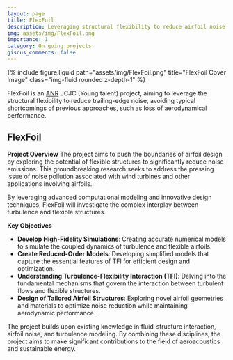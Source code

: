 ```yaml
---
layout: page
title: FlexFoil
description: Leveraging structural flexibility to reduce airfoil noise
img: assets/img/FlexFoil.png
importance: 1
category: On going projects
giscus_comments: false
---
```


<div class="row justify-content-sm-center">
  <div class="col-sm-8 mt-3 mt-md-0"  max-width="300px"    max-height="150px" >
    {% include figure.liquid path="assets/img/FlexFoil.png" title="FlexFoil Cover Image" class="img-fluid rounded z-depth-1" %}
  </div>
</div>




FlexFoil is an [ANR](https://www.anr.fr) JCJC (Young talent) project, aiming to leverage the structural flexibility to reduce trailing-edge noise, avoiding typical shortcomings of previous approaches, such as loss of aerodynamical performance.
 
## **FlexFoil**

**Project Overview**
The project aims to push the boundaries of airfoil design by exploring the potential of flexible structures to significantly reduce noise emissions. This groundbreaking research seeks to address the pressing issue of noise pollution associated with wind turbines and other applications involving airfoils.

By leveraging advanced computational modeling and innovative design techniques, FlexFoil will investigate the complex interplay between turbulence and flexible structures. 


**Key Objectives**

* __Develop High-Fidelity Simulations__: Creating accurate numerical models to simulate the coupled dynamics of turbulence and flexible airfoils.
* __Create Reduced-Order Models__: Developing simplified models that capture the essential features of TFI for efficient design and optimization.
* __Understanding Turbulence-Flexibility Interaction (TFI)__: Delving into the fundamental mechanisms that govern the interaction between turbulent flows and flexible structures.
* __Design of Tailored Airfoil Structures__: Exploring novel airfoil geometries and materials to optimize noise reduction while maintaining aerodynamic performance.

The project builds upon existing knowledge in fluid-structure interaction, airfoil noise, and turbulence modeling. By combining these disciplines, the project aims to make significant contributions to the field of aeroacoustics and sustainable energy.

